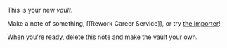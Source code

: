 This is your new *vault*.

Make a note of something, [[Rework Career Service]], or try [the Importer](https://help.obsidian.md/Plugins/Importer)!

When you're ready, delete this note and make the vault your own.